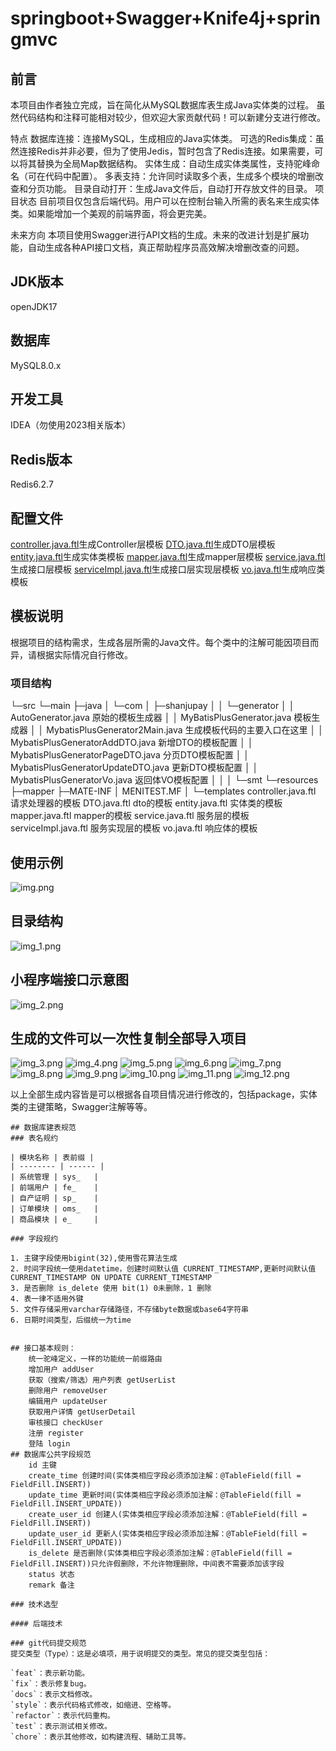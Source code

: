 # springboot+Swagger+Knife4j+springmvc

## 前言
本项目由作者独立完成，旨在简化从MySQL数据库表生成Java实体类的过程。
虽然代码结构和注释可能相对较少，但欢迎大家贡献代码！可以新建分支进行修改。

特点
数据库连接：连接MySQL，生成相应的Java实体类。
可选的Redis集成：虽然连接Redis并非必要，但为了使用Jedis，暂时包含了Redis连接。如果需要，可以将其替换为全局Map数据结构。
实体生成：自动生成实体类属性，支持驼峰命名（可在代码中配置）。
多表支持：允许同时读取多个表，生成多个模块的增删改查和分页功能。
目录自动打开：生成Java文件后，自动打开存放文件的目录。
项目状态
目前项目仅包含后端代码。用户可以在控制台输入所需的表名来生成实体类。如果能增加一个美观的前端界面，将会更完美。

未来方向
本项目使用Swagger进行API文档的生成。未来的改进计划是扩展功能，自动生成各种API接口文档，真正帮助程序员高效解决增删改查的问题。

## JDK版本 
openJDK17
## 数据库
MySQL8.0.x
## 开发工具 
IDEA（勿使用2023相关版本）
## Redis版本
Redis6.2.7
## 配置文件
[controller.java.ftl](src%2Fmain%2Fresources%2Ftemplates%2Fcontroller.java.ftl)生成Controller层模板
[DTO.java.ftl](src%2Fmain%2Fresources%2Ftemplates%2FDTO.java.ftl)生成DTO层模板
[entity.java.ftl](src%2Fmain%2Fresources%2Ftemplates%2Fentity.java.ftl)生成实体类模板
[mapper.java.ftl](src%2Fmain%2Fresources%2Ftemplates%2Fmapper.java.ftl)生成mapper层模板
[service.java.ftl](src%2Fmain%2Fresources%2Ftemplates%2Fservice.java.ftl)生成接口层模板
[serviceImpl.java.ftl](src%2Fmain%2Fresources%2Ftemplates%2FserviceImpl.java.ftl)生成接口层实现层模板
[vo.java.ftl](src%2Fmain%2Fresources%2Ftemplates%2Fvo.java.ftl)生成响应类模板
## 模板说明
根据项目的结构需求，生成各层所需的Java文件。每个类中的注解可能因项目而异，请根据实际情况自行修改。


### 项目结构

└─src
└─main
├─java
│  └─com
│      ├─shanjupay
│      │  └─generator
│      │          AutoGenerator.java 原始的模板生成器
│      │          MyBatisPlusGenerator.java 模板生成器
│      │          MybatisPlusGenerator2Main.java 生成模板代码的主要入口在这里
│      │          MybatisPlusGeneratorAddDTO.java 新增DTO的模板配置
│      │          MybatisPlusGeneratorPageDTO.java 分页DTO模板配置
│      │          MybatisPlusGeneratorUpdateDTO.java 更新DTO模板配置
│      │          MybatisPlusGeneratorVo.java 返回体VO模板配置
│      │
│      └─smt
└─resources
├─mapper
├─MATE-INF
│      MENITEST.MF
│
└─templates
controller.java.ftl 请求处理器的模板
DTO.java.ftl dto的模板
entity.java.ftl 实体类的模板
mapper.java.ftl mapper的模板
service.java.ftl 服务层的模板
serviceImpl.java.ftl 服务实现层的模板
vo.java.ftl 响应体的模板

## 使用示例
![img.png](img.png)

## 目录结构
![img_1.png](img_1.png)

## 小程序端接口示意图
![img_2.png](img_2.png)

## 生成的文件可以一次性复制全部导入项目
![img_3.png](img_3.png)
![img_4.png](img_4.png)
![img_5.png](img_5.png)
![img_6.png](img_6.png)
![img_7.png](img_7.png)
![img_8.png](img_8.png)
![img_9.png](img_9.png)
![img_10.png](img_10.png)
![img_11.png](img_11.png)
![img_12.png](img_12.png)

以上全部生成内容皆是可以根据各自项目情况进行修改的，包括package，实体类的主键策略，Swagger注解等等。

```
## 数据库建表规范
### 表名规约

| 模块名称 | 表前缀 |
| -------- | ------ |
| 系统管理 | sys_   |
| 前端用户 | fe_    |
| 自产证明 | sp_    |
| 订单模块 | oms_   |
| 商品模块 | e_     |

### 字段规约

1. 主键字段使用bigint(32),使用雪花算法生成
2. 时间字段统一使用datetime，创建时间默认值 CURRENT_TIMESTAMP,更新时间默认值 CURRENT_TIMESTAMP ON UPDATE CURRENT_TIMESTAMP
3. 是否删除 is_delete 使用 bit(1) 0未删除，1 删除
4. 表一律不适用外键
5. 文件存储采用varchar存储路径，不存储byte数据或base64字符串
6. 日期时间类型，后缀统一为time


## 接口基本规则：
    统一驼峰定义，一样的功能统一前缀路由
    增加用户 addUser
    获取（搜索/筛选）用户列表 getUserList
    删除用户 removeUser
    编辑用户 updateUser
    获取用户详情 getUserDetail
    审核接口 checkUser
    注册 register
    登陆 login
## 数据库公共字段规范
    id 主键
    create_time 创建时间(实体类相应字段必须添加注解：@TableField(fill = FieldFill.INSERT))
    update_time 更新时间(实体类相应字段必须添加注解：@TableField(fill = FieldFill.INSERT_UPDATE))
    create_user_id 创建人(实体类相应字段必须添加注解：@TableField(fill = FieldFill.INSERT))
    update_user_id 更新人(实体类相应字段必须添加注解：@TableField(fill = FieldFill.INSERT_UPDATE))
    is_delete 是否删除(实体类相应字段必须添加注解：@TableField(fill = FieldFill.INSERT))只允许假删除，不允许物理删除，中间表不需要添加该字段
    status 状态
    remark 备注

### 技术选型

#### 后端技术

### git代码提交规范
提交类型（Type）：这是必填项，用于说明提交的类型。常见的提交类型包括：

`feat`：表示新功能。
`fix`：表示修复bug。
`docs`：表示文档修改。
`style`：表示代码格式修改，如缩进、空格等。
`refactor`：表示代码重构。
`test`：表示测试相关修改。
`chore`：表示其他修改，如构建流程、辅助工具等。




